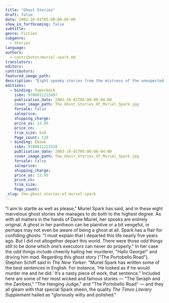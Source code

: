 ```yaml
---
title: "Ghost Stories"
draft: false
date: 2003-10-01T05:00:00-04:00
show_in_forthcoming: false
subtitle:
genre: Fiction
subgenre:
  - Stories
language:
authors:
  - contributor/muriel-spark.md
translators:
editors:
contributors:
featured_image_path:
description: "Eight spooky stories from the mistress of the unexpected "
editions:
  - binding: Paperback
    isbn: 9780811215497
    publication_date: 2003-10-01T05:00:00-04:00
    cover_image_path: The_Ghost_Stories_Of_Muriel_Spark.jpg
    forsale: false
    saleprice:
    shipping_charge:
    price_us: 12.95
    price_cn:
    trim_size: 5x8
    Page_count: 128
  - binding: Ebook
    isbn: 9780811221528
    publication_date: 2003-10-01T05:00:00-04:00
    cover_image_path: The_Ghost_Stories_Of_Muriel_Spark.jpg
    forsale: false
    saleprice:
    shipping_charge:
    price_us: 12.95
    price_cn:
    trim_size:
    Page_count:
_slug: the-ghost-stories-of-muriel-spark
---
```


"I aim to startle as well as please," Muriel Spark has said, and in these eight marvelous ghost stories she manages to do both to the highest degree. As with all matters in the hands of Dame Muriel, her spooks are entirely original. A ghost in her pantheon can be plaintive or a bit vengeful, or perhaps may not even be aware of being a ghost at all. Spark has a flair for confiding ghosts: "I must explain that I departed this life nearly five years ago. But I did not altogether depart this world. There were those odd things still to be done which one’s executors can never do properly." In her case the odd things include cheerily hailing her murderer, "Hallo George!" and driving him mad. Regarding this ghost story ("The Portobello Road"), Stephen Schiff said in _The New Yorker_: "Muriel Spark has written some of the best sentences in English. For instance, ’He looked as if he would murder me and he did.’ It’s a nasty piece of work, that sentence." Included here are some of her most wicked and famous stories — "The Seraph and the Zambesi," "The Hanging Judge," and "The Portobello Road" — and they all gleam with that special Spark sheen, the quality _The Times Literary Supplement_ hailed as "gloriously witty and polished."

